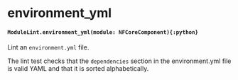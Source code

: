 # environment_yml

#### `ModuleLint.environment_yml(module: NFCoreComponent){:python}`

Lint an `environment.yml` file.

The lint test checks that the `dependencies` section
in the environment.yml file is valid YAML and that it
is sorted alphabetically.
